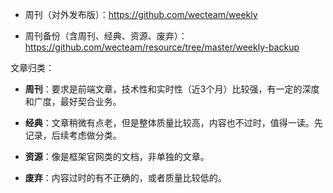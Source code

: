 

- 周刊（对外发布版）：<https://github.com/wecteam/weekly>

- 周刊备份（含周刊、经典、资源、废弃）：<https://github.com/wecteam/resource/tree/master/weekly-backup>


文章归类：

- **周刊**：要求是前端文章，技术性和实时性（近3个月）比较强，有一定的深度和广度，最好契合业务。

- **经典**：文章稍微有点老，但是整体质量比较高，内容也不过时，值得一读。先记录，后续考虑做分类。

- **资源**：像是框架官网类的文档，非单独的文章。

- **废弃**：内容过时的有不正确的，或者质量比较低的。